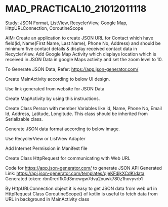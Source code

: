 # MAD_PRACTICAL10_21012011118

Study: JSON Format, ListView, RecyclerView, Google Map, HttpURLConnection, CoroutineScope

AIM: Create an application to create JSON URL for Contact which have field(id, Name(First Name, Last Name), Phone No, Address) and should be minimum five contact details & display received contact data in RecyclerView. Add Google Map Activity which displays location which is received in JSON Data in google Maps activity and set the zoom level to 10.

To Generate JSON Data, Refer: https://app.json-generator.com/

Create MainActivity according to below UI design.

Use link generated from website for JSON Data

Create MapActivity by using this instructions.

Create Class Person with member Variables like id, Name, Phone No, Email Id, Address, Latitude, Longitude. This class should be inherited from Serializable class.

Generate JSON data format according to below image.

Use RecyclerView or ListView Adapter

Add Internet Permission in  Manifest file

Create Class HttpRequest for communicating with Web URL

Code for https://app.json-generator.com/ to generate JSON API
Generated Link: https://api.json-generator.com/templates/qjeKFdjkXCdK/data
Generated token: rbn0rerl1k0d3mcwgw7dva2xuwk780z1hxvyvrb1

By HttpURLConnection object it is easy to get JSON data from web url in HttpRequest Class
CoroutineScope() of kotlin is useful to fetch data from URL in background in MainActivity class
